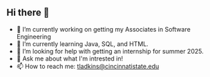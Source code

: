 ## Hi there 👋

- 🔭 I’m currently working on getting my Associates in Software Engineering
- 🌱 I’m currently learning Java, SQL, and HTML.
- 🤔 I’m looking for help with getting an internship for summer 2025.
- 💬 Ask me about what I'm intrested in!
- 📫 How to reach me: tladkins@cincinnatistate.edu
